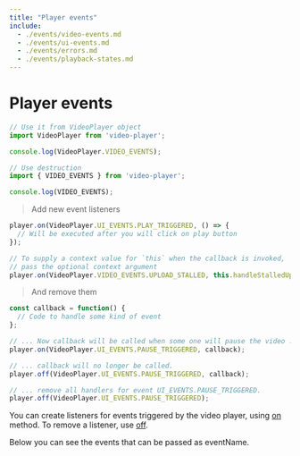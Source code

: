 ```yaml
---
title: "Player events"
include:
  - ./events/video-events.md
  - ./events/ui-events.md
  - ./events/errors.md
  - ./events/playback-states.md
---
```


# Player events

```javascript
// Use it from VideoPlayer object
import VideoPlayer from 'video-player';

console.log(VideoPlayer.VIDEO_EVENTS);

// Use destruction
import { VIDEO_EVENTS } from 'video-player';

console.log(VIDEO_EVENTS);
```

> Add new event listeners

```javascript
player.on(VideoPlayer.UI_EVENTS.PLAY_TRIGGERED, () => {
  // Will be executed after you will click on play button
});

// To supply a context value for `this` when the callback is invoked,
// pass the optional context argument
player.on(VideoPlayer.VIDEO_EVENTS.UPLOAD_STALLED, this.handleStalledUpload, this);
```

> And remove them

```javascript
const callback = function() {
  // Code to handle some kind of event
};

// ... Now callback will be called when some one will pause the video ...
player.on(VideoPlayer.UI_EVENTS.PAUSE_TRIGGERED, callback);

// ... callback will no longer be called.
player.off(VideoPlayer.UI_EVENTS.PAUSE_TRIGGERED, callback);

// ... remove all handlers for event UI_EVENTS.PAUSE_TRIGGERED.
player.off(VideoPlayer.UI_EVENTS.PAUSE_TRIGGERED);
```

You can create listeners for events triggered by the video player, using [on](/api#on) method. To remove a listener, use [off](/api#off).

Below you can see the events that can be passed as eventName.
